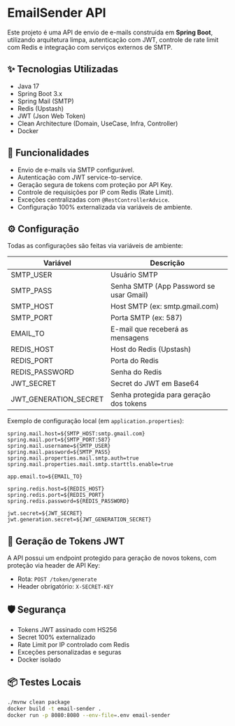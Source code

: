 # EmailSender API

Este projeto é uma API de envio de e-mails construída em **Spring Boot**, utilizando arquitetura limpa, autenticação com JWT, controle de rate limit com Redis e integração com serviços externos de SMTP.

## ✨ Tecnologias Utilizadas

- Java 17
- Spring Boot 3.x
- Spring Mail (SMTP)
- Redis (Upstash)
- JWT (Json Web Token)
- Clean Architecture (Domain, UseCase, Infra, Controller)
- Docker

## 🚀 Funcionalidades

- Envio de e-mails via SMTP configurável.
- Autenticação com JWT service-to-service.
- Geração segura de tokens com proteção por API Key.
- Controle de requisições por IP com Redis (Rate Limit).
- Exceções centralizadas com `@RestControllerAdvice`.
- Configuração 100% externalizada via variáveis de ambiente.

## ⚙️ Configuração

Todas as configurações são feitas via variáveis de ambiente:

| Variável | Descrição |
| -------- | --------- |
| SMTP_USER | Usuário SMTP |
| SMTP_PASS | Senha SMTP (App Password se usar Gmail) |
| SMTP_HOST | Host SMTP (ex: smtp.gmail.com) |
| SMTP_PORT | Porta SMTP (ex: 587) |
| EMAIL_TO | E-mail que receberá as mensagens |
| REDIS_HOST | Host do Redis (Upstash) |
| REDIS_PORT | Porta do Redis |
| REDIS_PASSWORD | Senha do Redis |
| JWT_SECRET | Secret do JWT em Base64 |
| JWT_GENERATION_SECRET | Senha protegida para geração dos tokens |

Exemplo de configuração local (em `application.properties`):

```properties
spring.mail.host=${SMTP_HOST:smtp.gmail.com}
spring.mail.port=${SMTP_PORT:587}
spring.mail.username=${SMTP_USER}
spring.mail.password=${SMTP_PASS}
spring.mail.properties.mail.smtp.auth=true
spring.mail.properties.mail.smtp.starttls.enable=true

app.email.to=${EMAIL_TO}

spring.redis.host=${REDIS_HOST}
spring.redis.port=${REDIS_PORT}
spring.redis.password=${REDIS_PASSWORD}

jwt.secret=${JWT_SECRET}
jwt.generation.secret=${JWT_GENERATION_SECRET}
```
## 🔐 Geração de Tokens JWT

A API possui um endpoint protegido para geração de novos tokens, com proteção via header de API Key:

- Rota: `POST /token/generate`
- Header obrigatório: `X-SECRET-KEY`

## 🛡️ Segurança

- Tokens JWT assinado com HS256
- Secret 100% externalizado
- Rate Limit por IP controlado com Redis
- Exceções personalizadas e seguras
- Docker isolado

## 📦 Testes Locais

```bash
./mvnw clean package
docker build -t email-sender .
docker run -p 8080:8080 --env-file=.env email-sender
